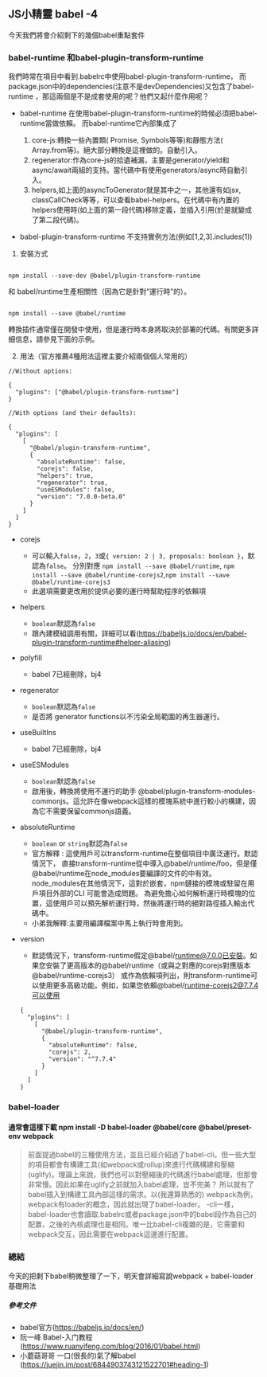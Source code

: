 ## JS小精靈 babel -4 

今天我們將會介紹剩下的幾個babel重點套件

### babel-runtime 和babel-plugin-transform-runtime

我們時常在項目中看到.babelrc中使用babel-plugin-transform-runtime，
而package.json中的dependencies(注意不是devDependencies)又包含了babel-runtime
，那這兩個是不是成套使用的呢？他們又起什麼作用呢？

- babel-runtime 在使用babel-plugin-transform-runtime的時候必須把babel-runtime當做依賴。
而babel-runtime它內部集成了
  1. core-js:轉換一些內置類( Promise, Symbols等等)和靜態方法( Array.from等)。絕大部分轉換是這裡做的。自動引入。
  2. regenerator:作為core-js的拾遺補漏，主要是generator/yield和async/await兩組的支持。當代碼中有使用generators/async時自動引入。
  3. helpers,如上面的asyncToGenerator就是其中之一，其他還有如jsx, classCallCheck等等，可以查看babel-helpers。在代碼中有內置的helpers使用時(如上面的第一段代碼)移除定義，並插入引用(於是就變成了第二段代碼)。
 
- babel-plugin-transform-runtime 不支持實例方法(例如[1,2,3].includes(1))

1. 安裝方式
```

npm install --save-dev @babel/plugin-transform-runtime

```

和 babel/runtime生產相關性（因為它是針對“運行時”的）。
```

npm install --save @babel/runtime

```
轉換插件通常僅在開發中使用，但是運行時本身將取決於部署的代碼。有關更多詳細信息，請參見下面的示例。


2. 用法（官方推薦4種用法這裡主要介紹兩個個人常用的）


```
//Without options:

{
  "plugins": ["@babel/plugin-transform-runtime"]
}

```

```
//With options (and their defaults):

{
  "plugins": [
    [
      "@babel/plugin-transform-runtime",
      {
        "absoluteRuntime": false,
        "corejs": false,
        "helpers": true,
        "regenerator": true,
        "useESModules": false,
        "version": "7.0.0-beta.0"
      }
    ]
  ]
}

```

- corejs
  - 可以輸入`false`，`2`，`3`或`{ version: 2 | 3, proposals: boolean }`，默認為`false`。
     分別對應 `npm install --save @babel/runtime`, `npm install --save @babel/runtime-corejs2`,`npm install --save @babel/runtime-corejs3 `
  - 此選項需要更改用於提供必要的運行時幫助程序的依賴項
- helpers
  - `boolean`默認為`false`
  - 跟內建模組調用有關，詳細可以看(https://babeljs.io/docs/en/babel-plugin-transform-runtime#helper-aliasing)
- polyfill
  - babel 7已經刪除，bj4
- regenerator
  - `boolean`默認為`false`
  - 是否將 generator functions以不污染全局範圍的再生器運行。
- useBuiltIns
  - babel 7已經刪除，bj4
- useESModules
  - `boolean`默認為`false`
  -  啟用後，轉換將使用不運行的助手 @babel/plugin-transform-modules-commonjs。這允許在像webpack這樣的模塊系統中進行較小的構建，因為它不需要保留commonjs語義。
- absoluteRuntime
  - `boolean` or `string`默認為`false`
  - 官方解釋 : 這使用戶可以transform-runtime在整個項目中廣泛運行。默認情況下，
    直接transform-runtime從中導入@babel/runtime/foo，但是僅@babel/runtime在node_modules要編譯的文件的中有效。
    node_modules在其他情況下，這對於嵌套，npm鏈接的模塊或駐留在用戶項目外部的CLI 可能會造成問題。
    為避免擔心如何解析運行時模塊的位置，這使用戶可以預先解析運行時，然後將運行時的絕對路徑插入輸出代碼中。
  - 小弟我解釋:主要用編譯檔案中馬上執行時會用到。

- version 
  - 默認情況下，transform-runtime假定@babel/runtime@7.0.0已安裝。如果您安裝了更高版本的@babel/runtime（或與之對應的corejs對應版本 @babel/runtime-corejs3）
  或作為依賴項列出，則transform-runtime可以使用更多高級功能。例如，如果您依賴@babel/runtime-corejs2@7.7.4可以使用
  ```
  {
    "plugins": [
      [
        "@babel/plugin-transform-runtime",
        {
          "absoluteRuntime": false,
          "corejs": 2,
          "version": "^7.7.4"
        }
      ]
    ]
  }
  ```
  
  
 ### babel-loader
 
 #### 通常會這樣下載 npm install -D babel-loader @babel/core @babel/preset-env webpack
> 前面提過babel的三種使用方法，並且已經介紹過了babel-cli。但一些大型的項目都會有構建工具(如webpack或rollup)來進行代碼構建和壓縮(uglify)。理論上來說，我們也可以對壓縮後的代碼進行babel處理，但那會非常慢。因此如果在uglify之前就加入babel處理，豈不完美？
>  所以就有了babel插入到構建工具內部這樣的需求。以(我還算熟悉的) webpack為例，webpack有loader的概念，因此就出現了babel-loader。
>  -cli一樣，babel-loader也會讀取.babelrc或者package.json中的babel段作為自己的配置，之後的內核處理也是相同。唯一比babel-cli複雜的是，它需要和webpack交互，因此需要在webpack這邊進行配置。

### 總結
今天的把剩下babel稍微整理了一下，明天會詳細寫說webpack + babel-loader 基礎用法 

##### 參考文件

- babel官方(https://babeljs.io/docs/en/)
- 阮一峰 Babel-入门教程(https://www.ruanyifeng.com/blog/2016/01/babel.html)
- 小蘑菇哥哥 一口(很長的)氣了解babel (https://juejin.im/post/6844903743121522701#heading-1)
